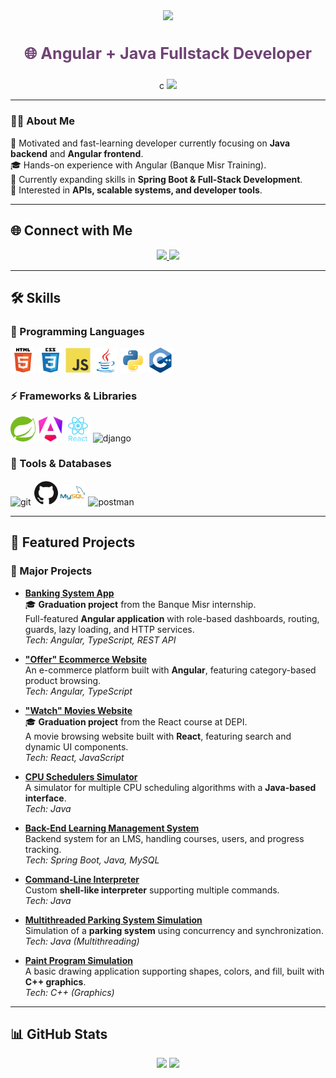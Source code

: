 <!-- Header Section -->
<div align="center">

<!-- Big Gradient Banner with Name -->
<img src="https://readme-typing-svg.herokuapp.com?font=Pacifico&size=80&pause=1000&color=FF69B4&center=true&vCenter=true&width=800&lines=Menna+Reda" />

<!-- Subtitle (your role) -->
<h3 style="color:#704376; font-size: 1.8em;">🌐 Angular + Java Fullstack Developer</h3>  
c
<!-- Stylish Divider -->
<img src="https://capsule-render.vercel.app/api?type=rect&color=0:FF69B4,100:704376&height=5&section=footer"/>

</div>



---

### 👩‍💻 About Me  
🌱 Motivated and fast-learning developer currently focusing on **Java backend** and **Angular frontend**.  
🎓 Hands-on experience with Angular (Banque Misr Training).  
📖 Currently expanding skills in **Spring Boot & Full-Stack Development**.  
🚀 Interested in **APIs, scalable systems, and developer tools**.  

---

## 🌐 Connect with Me  
<p align="center">
  <a href="https://www.linkedin.com/in/menna-reda-80066025a" target="_blank">
    <img src="https://img.shields.io/badge/-Menna%20Reda-0077B5?style=for-the-badge&logo=Linkedin&logoColor=white"/>
  </a>
  <a href="https://codeforces.com/profile/meno903010" target="_blank">
    <img src="https://img.shields.io/badge/Codeforces-orange?style=for-the-badge&logo=codeforces&logoColor=white"/>
  </a>
</p>

---

## 🛠️ Skills  

### 🚀 Programming Languages  
<p align="left">  
  <img src="https://raw.githubusercontent.com/devicons/devicon/master/icons/html5/html5-original-wordmark.svg" alt="html5" width="40"/> 
  <img src="https://raw.githubusercontent.com/devicons/devicon/master/icons/css3/css3-original-wordmark.svg" alt="css3" width="40"/> 
  <img src="https://raw.githubusercontent.com/devicons/devicon/master/icons/javascript/javascript-original.svg" alt="javascript" width="40"/> 
  <img src="https://raw.githubusercontent.com/devicons/devicon/master/icons/java/java-original.svg" alt="java" width="40"/> 
  <img src="https://raw.githubusercontent.com/devicons/devicon/master/icons/python/python-original.svg" alt="python" width="40"/> 
  <img src="https://raw.githubusercontent.com/devicons/devicon/master/icons/cplusplus/cplusplus-original.svg" alt="c++" width="40"/> 
</p>

### ⚡ Frameworks & Libraries  
<p align="left">
  <img src="https://raw.githubusercontent.com/devicons/devicon/master/icons/spring/spring-original.svg" alt="spring boot" width="40"/> 
  <img src="https://raw.githubusercontent.com/devicons/devicon/master/icons/angular/angular-original.svg" alt="angular" width="40"/> 
  <img src="https://raw.githubusercontent.com/devicons/devicon/master/icons/react/react-original-wordmark.svg" alt="react" width="40"/> 
  <img src="https://cdn.worldvectorlogo.com/logos/django.svg" alt="django" width="40"/> 
</p>

### 🔧 Tools & Databases  
<p align="left">
  <img src="https://www.vectorlogo.zone/logos/git-scm/git-scm-icon.svg" alt="git" width="40"/> 
  <img src="https://raw.githubusercontent.com/devicons/devicon/master/icons/github/github-original.svg" alt="github" width="40"/> 
  <img src="https://raw.githubusercontent.com/devicons/devicon/master/icons/mysql/mysql-original-wordmark.svg" alt="mysql" width="40"/> 
  <img src="https://www.vectorlogo.zone/logos/getpostman/getpostman-icon.svg" alt="postman" width="40"/> 
</p>

---

## 📂 Featured Projects  

### 🚀 Major Projects  

- [**Banking System App**](https://github.com/1Menna/Banking-System-App_-Banque-Misr-GP)  
  🎓 **Graduation project** from the Banque Misr internship.  
  Full-featured **Angular application** with role-based dashboards, routing, guards, lazy loading, and HTTP services.  
  *Tech: Angular, TypeScript, REST API*  

- [**"Offer" Ecommerce Website**](https://github.com/1Menna/Product_Categories_Angular)  
  An e-commerce platform built with **Angular**, featuring category-based product browsing.  
  *Tech: Angular, TypeScript*  

- [**"Watch" Movies Website**](https://github.com/1Menna/Movies_Website)  
  🎓 **Graduation project** from the React course at DEPI.  
  A movie browsing website built with **React**, featuring search and dynamic UI components.  
  *Tech: React, JavaScript*  

- [**CPU Schedulers Simulator**](https://github.com/SH-code12/CPU-Schedulers-Simulator)  
  A simulator for multiple CPU scheduling algorithms with a **Java-based interface**.  
  *Tech: Java*  

- [**Back-End Learning Management System**](https://github.com/asmaatefomran/LearnSphere)  
  Backend system for an LMS, handling courses, users, and progress tracking.  
  *Tech: Spring Boot, Java, MySQL*  

- [**Command-Line Interpreter**](https://github.com/MalakHisham121/Command-Line-Interpreter)  
  Custom **shell-like interpreter** supporting multiple commands.  
  *Tech: Java*  

- [**Multithreaded Parking System Simulation**](https://github.com/SH-code12/Multithreaded-Parking-System-Simulation)  
  Simulation of a **parking system** using concurrency and synchronization.  
  *Tech: Java (Multithreading)*  

- [**Paint Program Simulation**](https://github.com/SaraMoh0103/Paint-program-simulation)  
  A basic drawing application supporting shapes, colors, and fill, built with **C++ graphics**.  
  *Tech: C++ (Graphics)*  


---

## 📊 GitHub Stats  

<p align="center">
  <img src="https://github-readme-stats.vercel.app/api?username=1Menna&show_icons=true&theme=radical" height="150"/>  
  <img src="https://github-readme-stats.vercel.app/api/top-langs/?username=1Menna&layout=compact&langs_count=10&theme=radical" height="150"/>
</p>
